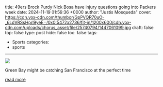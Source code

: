 title: 49ers Brock Purdy Nick Bosa have injury questions going into Packers week
date: 2024-11-19 01:59:36 +0000
author: "Justis Mosqueda"
cover: https://cdn.vox-cdn.com/thumbor/GpPVQR70uO-_6LdVRSsHprl9yeE=/0x0:5472x2736/fit-in/1200x600/cdn.vox-cdn.com/uploads/chorus_asset/file/25740794/1447061099.jpg
draft: false
top: false
type: post
hide: false
toc: false
tags:
  - Sports
categories:
  - sports
---

![](https://cdn.vox-cdn.com/thumbor/GpPVQR70uO-_6LdVRSsHprl9yeE=/0x0:5472x2736/fit-in/1200x600/cdn.vox-cdn.com/uploads/chorus_asset/file/25740794/1447061099.jpg)

Green Bay might be catching San Francisco at the perfect time

[read more](https://www.acmepackingcompany.com/2024/11/18/24300206/green-bay-packers-news-injury-report-update-san-francisco-49ers-week-12-brock-purdy-joey-bosa)
